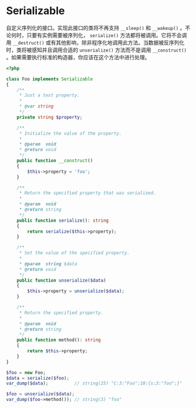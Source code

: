 # Serializable

自定义序列化的接口。实现此接口的类将不再支持 `__sleep()` 和 `__wakeup()` 。不论何时，只要有实例需要被序列化， `serialize()` 方法都将被调用。它将不会调用 `__destruct()` 或有其他影响，除非程序化地调用此方法。当数据被反序列化时，类将被感知并且调用合适的 `unserialize()` 方法而不是调用 `__construct()` 。如果需要执行标准的构造器，你应该在这个方法中进行处理。

```php
<?php

class Foo implements Serializable
{
    /**
     * Just a test property.
     *
     * @var string
     */
    private string $property;

    /**
     * Initialize the value of the property.
     *
     * @param  void
     * @return void
     */
    public function __construct()
    {
        $this->property = 'foo';
    }

    /**
     * Return the specified property that was serialized.
     *
     * @param  void
     * @return string
     */
    public function serialize(): string
    {
        return serialize($this->property);
    }

    /**
     * Set the value of the specified property.
     *
     * @param  string $data
     * @return void
     */
    public function unserialize($data)
    {
        $this->property = unserialize($data);
    }

    /**
     * Return the specified property.
     *
     * @param  void
     * @return string
     */
    public function method(): string
    {
        return $this->property;
    }
}

$foo = new Foo;
$data = serialize($foo);
var_dump($data);          // string(25) "C:3:"Foo":10:{s:3:"foo";}"

$foo = unserialize($data);
var_dump($foo->method()); // string(3) "foo"

```

